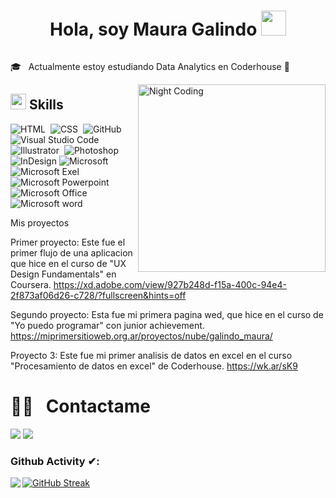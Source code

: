 <h1 align="center"><b>Hola, soy Maura Galindo </b><img src="https://user-images.githubusercontent.com/5679180/79618120-0daffb80-80be-11ea-819e-d2b0fa904d07.gif" width="40px"></h1>

<img src="">



🎓 &nbsp; Actualmente estoy estudiando Data Analytics en Coderhouse
🌱 &nbsp; 


<img alt="Night Coding" src="https://media.giphy.com/media/9LwSYQz5jGpOyYr163/giphy.gif" width= 
"300" align="right"/>


## <img src="https://media2.giphy.com/media/QssGEmpkyEOhBCb7e1/giphy.gif?cid=ecf05e47a0n3gi1bfqntqmob8g9aid1oyj2wr3ds3mg700bl&rid=giphy.gif" width ="25"><b> Skills</b>

![HTML](https://img.shields.io/badge/-HTML-05122A?style=flat&logo=HTML5)&nbsp;
![CSS](https://img.shields.io/badge/-CSS-05122A?style=flat&logo=CSS3&logoColor=1572B6)&nbsp;
![GitHub](https://img.shields.io/badge/-GitHub-05122A?style=flat&logo=github)&nbsp;
![Visual Studio Code](https://img.shields.io/badge/-Visual%20Studio%20Code-05122A?style=flat&logo=visual-studio-code&logoColor=007ACC)&nbsp;
![Illustrator](https://img.shields.io/badge/-Illustrator-05122A?style=flat&logo=adobe-illustrator)&nbsp;
![Photoshop](https://img.shields.io/badge/-Photoshop-05122A?style=flat&logo=adobe-photoshop)&nbsp;
![InDesign](https://img.shields.io/badge/-InDesign-05122A?style=flat&logo=adobe-indesign)
![Microsoft](https://img.shields.io/badge/Windows-0078D6?style=for-the-badge&logo=windows&logoColor=white)
![Microsoft Exel](https://img.shields.io/badge/Microsoft_Excel-217346?style=for-the-badge&logo=microsoft-excel&logoColor=white)
![Microsoft Powerpoint](https://img.shields.io/badge/Microsoft_PowerPoint-B7472A?style=for-the-badge&logo=microsoft-powerpoint&logoColor=white)
![Microsoft Office](https://img.shields.io/badge/Microsoft_Office-D83B01?style=for-the-badge&logo=microsoft-office&logoColor=white)
![Microsoft word](https://img.shields.io/badge/Microsoft_Word-2B579A?style=for-the-badge&logo=microsoft-word&logoColor=white)

Mis proyectos

Primer proyecto: Este fue el primer flujo de una aplicacion que hice en el curso de "UX Design Fundamentals" en Coursera.
https://xd.adobe.com/view/927b248d-f15a-400c-94e4-2f873af06d26-c728/?fullscreen&hints=off

Segundo proyecto: Esta fue mi primera pagina wed, que hice en el curso de "Yo puedo programar" con junior achievement.
https://miprimersitioweb.org.ar/proyectos/nube/galindo_maura/

Proyecto 3: Este fue mi primer analisis de datos en excel en el curso "Procesamiento de datos en excel" de Coderhouse.
https://wk.ar/sK9


 
<p align="center">
  <h1> 🤝🏻 &nbsp; Contactame
  </h1>  
</p>

<p>
<a href="https://www.linkedin.com/in/maura-galindo/"><img src="https://img.shields.io/badge/LinkedIn-0077B5?style=for-the-badge&logo=linkedin&logoColor=white"/></a>
<a href="mauralizeth1699@gmail.com"><img src="https://img.shields.io/badge/Gmail-D14836?style=for-the-badge&logo=gmail&logoColor=white"/></a>

</p>

### Github Activity ✔:

<a href="https://github.com/Mauragalindo16">
  <img align="left" src="https://github-readme-stats.vercel.app/api/top-langs/?username=Mauragalindo16" />
  </a>

[![GitHub Streak](https://github-readme-streak-stats.herokuapp.com?user=Mauragalindo16&theme=aura-dark&hide_border=FALSO&locale=es&date_format=j%2Fn%5B%2FY%5D&card_width=491)](https://git.io/streak-stats)

<br/>
<br/>
<br/>
